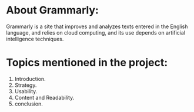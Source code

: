 # About Grammarly:
Grammarly is a site that improves and analyzes texts entered in the English language, and relies on cloud computing, and its use depends on artificial intelligence techniques.

# Topics mentioned in the project:
1. Introduction. 
2. Strategy. 
3. Usability. 
4. Content and Readability. 
5. conclusion.
